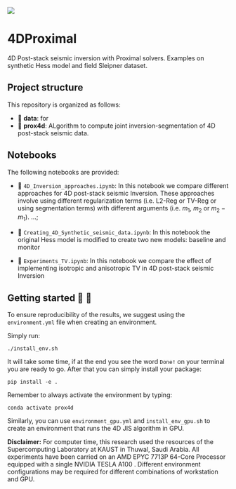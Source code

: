 ![](https://github.com/DIG-Kaust/4DProximal/blob/main/4DJIS_gif.gif)

# 4DProximal

4D Post-stack seismic inversion with Proximal solvers. Examples on synthetic Hess model and field Sleipner dataset.

## Project structure

This repository is organized as follows:

- :open_file_folder: **data**: for
- :open_file_folder: **prox4d**: ALgorithm to compute joint inversion-segmentation of 4D post-stack seismic data.

## Notebooks

The following notebooks are provided:

- :orange_book: ``4D_Inversion_approaches.ipynb``: In this notebook we compare different approaches for 4D post-stack
  seismic Inversion. These approaches involve using different regularization terms (i.e. L2-Reg or TV-Reg or using
  segmentation terms) with different arguments (i.e. $m_1$, $m_2$ or $m_2-m_1$). ...;
- :orange_book: ``Creating_4D_Synthetic_seismic_data.ipynb``: In this notebook the original Hess model is modified to
  create two new models: baseline and monitor

- :orange_book: ``Experiments_TV.ipynb``: In this notebook we compare the effect of implementing isotropic and
  anisotropic TV in 4D post-stack seismic Inversion

## Getting started :space_invader: :robot:

To ensure reproducibility of the results, we suggest using the `environment.yml` file when creating an environment.

Simply run:

```
./install_env.sh
```

It will take some time, if at the end you see the word `Done!` on your terminal you are ready to go. After that you can
simply install your package:

```
pip install -e .
```

Remember to always activate the environment by typing:

```
conda activate prox4d
```

Similarly, you can use `environment_gpu.yml` and `install_env_gpu.sh` to create an environment that runs the 4D JIS 
algorithm in GPU. 


**Disclaimer:** For computer time, this research used the resources of the Supercomputing Laboratory at KAUST in Thuwal,
Saudi Arabia. All experiments have been carried on an AMD EPYC 7713P 64-Core Processor equipped with a single NVIDIA 
TESLA A100 . Different environment configurations may be required for different combinations of workstation and GPU.




